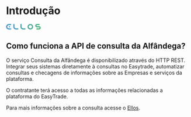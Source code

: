 # Introdução


![](./assets/Vector-1.png)


## <b>Como funciona a API de consulta da Alfândega?</b>

O serviço Consulta da Alfândega é disponibilizado através do HTTP REST. 
Integrar seus sistemas diretamente à consultas no Easytrade, automatizar consultas e 
checagens de informações sobre as Empresas e serviços da plataforma.


O contratante terá acesso a todas as informações relacionadas a plataforma do EasyTrade.


Para mais informações sobre a consulta acesse o [Ellos](https://ellos.dev.casaarabe.org.br/Login).